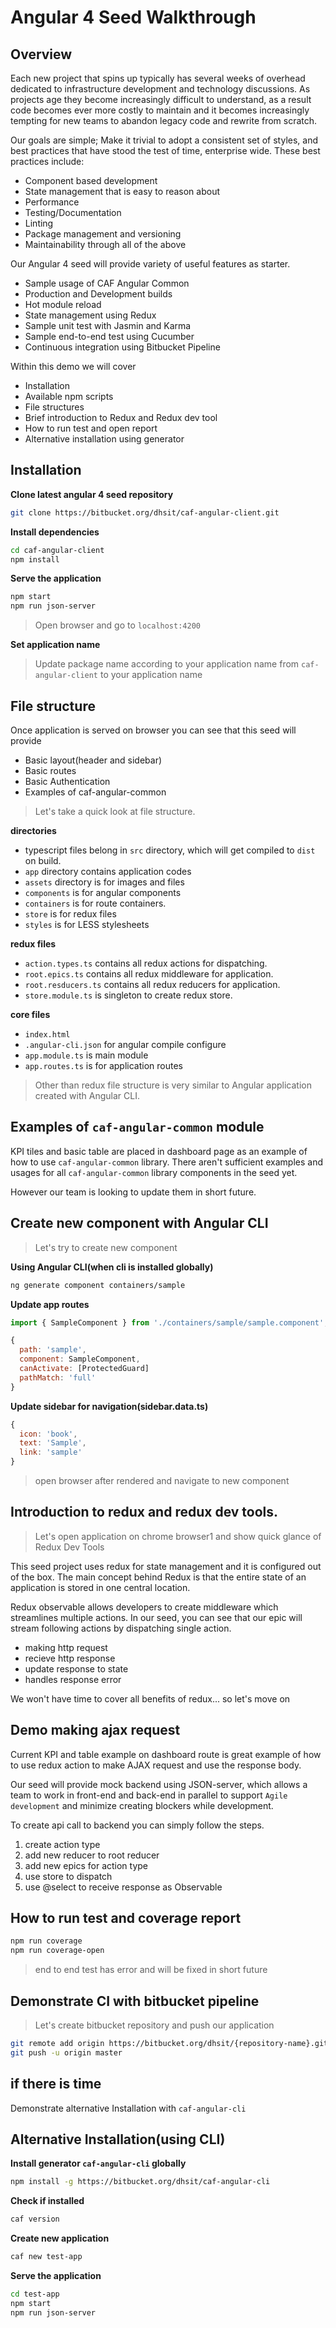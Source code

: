 # Angular 4 Seed Walkthrough

## Overview

Each new project that spins up typically has several weeks of overhead dedicated to infrastructure development and technology discussions.
As projects age they become increasingly difficult to understand, as a result code becomes ever more costly to maintain and it becomes increasingly tempting for new teams to abandon legacy code and rewrite from scratch.

Our goals are simple; Make it trivial to adopt a consistent set of styles, and best practices that have stood the test of time, enterprise wide.
These best practices include:

-  Component based development
-  State management that is easy to reason about
-  Performance
-  Testing/Documentation
-  Linting
-  Package management and versioning
-  Maintainability through all of the above


Our Angular 4 seed will provide variety of useful features as starter.

- Sample usage of CAF Angular Common
- Production and Development builds
- Hot module reload
- State management using Redux
- Sample unit test with Jasmin and Karma
- Sample end-to-end test using Cucumber
- Continuous integration using Bitbucket Pipeline

Within this demo we will cover

- Installation
- Available npm scripts
- File structures
- Brief introduction to Redux and Redux dev tool
- How to run test and open report
- Alternative installation using generator


## Installation

**Clone latest angular 4 seed repository**

```bash
git clone https://bitbucket.org/dhsit/caf-angular-client.git
```

**Install dependencies**

```bash
cd caf-angular-client
npm install
```

**Serve the application**

```bash
npm start
npm run json-server
```
> Open browser and go to `localhost:4200`

**Set application name**
> Update package name according to your application name from `caf-angular-client` to your application name

## File structure

Once application is served on browser you can see that this seed will provide

- Basic layout(header and sidebar)
- Basic routes
- Basic Authentication
- Examples of caf-angular-common

> Let's take a quick look at file structure.

**directories**

- typescript files belong in `src` directory, which will get compiled to `dist` on build.
- `app` directory contains application codes
- `assets` directory is for images and files
- `components` is for angular components
- `containers` is for route containers.
- `store` is for redux files
- `styles` is for LESS stylesheets

**redux files**

- `action.types.ts` contains all redux actions for dispatching.
- `root.epics.ts` contains all redux middleware for application.
- `root.resducers.ts` contains all redux reducers for application.
- `store.module.ts` is singleton to create redux store.


**core files**

- `index.html`
- `.angular-cli.json` for angular compile configure
- `app.module.ts` is main module
- `app.routes.ts` is for application routes

> Other than redux file structure is very similar to Angular application created with Angular CLI.


## Examples of `caf-angular-common` module

KPI tiles and basic table are placed in dashboard page as an example of how to use `caf-angular-common` library.
There aren't sufficient examples and usages for all `caf-angular-common` library components in the seed yet.

However our team is looking to update them in short future.

## Create new component with Angular CLI
> Let's try to create new component

**Using Angular CLI(when cli is installed globally)**
```bash
ng generate component containers/sample
```

**Update app routes**

```javascript
import { SampleComponent } from './containers/sample/sample.component';

{
  path: 'sample',
  component: SampleComponent,
  canActivate: [ProtectedGuard]
  pathMatch: 'full'
}
```

**Update sidebar for navigation(sidebar.data.ts)**

```javascript
{
  icon: 'book',
  text: 'Sample',
  link: 'sample'
}
```

> open browser after rendered and navigate to new component

## Introduction to redux and redux dev tools.

> Let's open application on chrome browser1 and show quick glance of Redux Dev Tools

This seed project uses redux for state management and it is configured out of the box.
The main concept behind Redux is that the entire state of an application is stored in one central location.

Redux observable allows developers to create middleware which streamlines multiple actions.
In our seed, you can see that our epic will stream following actions by dispatching single action.

- making http request
- recieve http response
- update response to state
- handles response error

We won't have time to cover all benefits of redux...
so let's move on

## Demo making ajax request

Current KPI and table example on dashboard route is great example of
how to use redux action to make AJAX request and use the response body.

Our seed will provide mock backend using JSON-server, which allows a team to work in front-end and back-end in parallel to support `Agile development` and minimize creating blockers while development.

To create api call to backend you can simply follow the steps.

1. create action type
2. add new reducer to root reducer
3. add new epics for action type
4. use store to dispatch
5. use @select to receive response as Observable

## How to run test and coverage report

```bash
npm run coverage
npm run coverage-open
```
> end to end test has error and will be fixed in short future

## Demonstrate CI with bitbucket pipeline
> Let's create bitbucket repository and push our application

```bash
git remote add origin https://bitbucket.org/dhsit/{repository-name}.git
git push -u origin master
```

## if there is time
Demonstrate alternative Installation with `caf-angular-cli`

## Alternative Installation(using CLI)
**Install generator `caf-angular-cli` globally**

```bash
npm install -g https://bitbucket.org/dhsit/caf-angular-cli
```

**Check if installed**

```bash
caf version
```

**Create new application**

```bash
caf new test-app
```

**Serve the application**

```bash
cd test-app
npm start
npm run json-server
```

